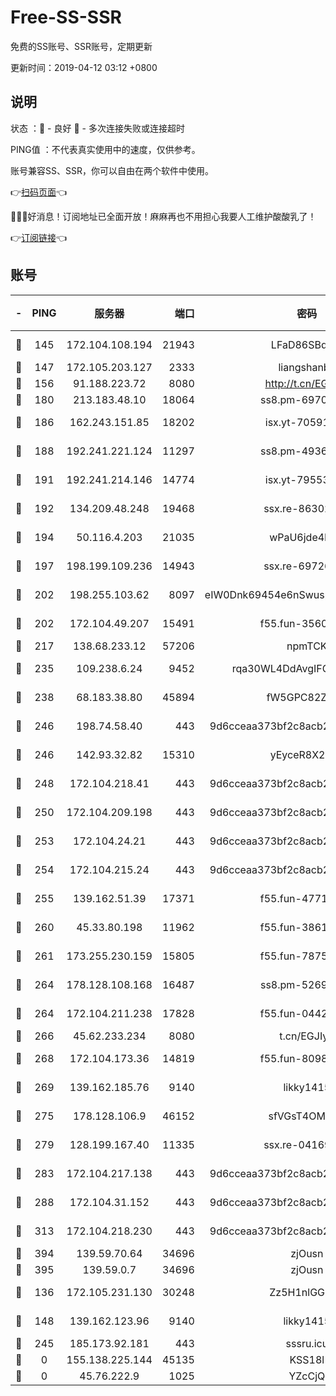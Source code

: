 # Free-SS-SSR

免费的SS账号、SSR账号，定期更新

更新时间：2019-04-12 03:12 +0800

## 说明

状态     ：🙂 - 良好 🙁 - 多次连接失败或连接超时

PING值   ：不代表真实使用中的速度，仅供参考。

账号兼容SS、SSR，你可以自由在两个软件中使用。

👉[扫码页面](https://liesauer.github.io/Free-SS-SSR/)👈

🎉🎉🎉好消息！订阅地址已全面开放！麻麻再也不用担心我要人工维护酸酸乳了！

👉[订阅链接](https://www.liesauer.net/yogurt/subscribe?ACCESS_TOKEN=DAYxR3mMaZAsaqUb)👈

## 账号

|-|PING|服务器|端口|密码|加密方式|区域|
|:----:|:----:|:-----:|-----:|:----:|:----:|:----:|
|🙂|145|172.104.108.194|21943|LFaD86SBq2lY|aes-256-cfb|JP|
|🙂|147|172.105.203.127|2333|liangshanbo|chacha20|JP|
|🙂|156|91.188.223.72|8080|http://t.cn/EGJIyrl|rc4-md5|RU|
|🙂|180|213.183.48.10|18064|ss8.pm-69704775|rc4-md5|RU|
|🙂|186|162.243.151.85|18202|isx.yt-70591909|aes-256-cfb|US|
|🙂|188|192.241.221.124|11297|ss8.pm-49366611|aes-256-cfb|US|
|🙂|191|192.241.214.146|14774|isx.yt-79553364|aes-256-cfb|US|
|🙂|192|134.209.48.248|19468|ssx.re-86302752|aes-256-cfb|US|
|🙂|194|50.116.4.203|21035|wPaU6jde4NZT|aes-256-cfb|US|
|🙂|197|198.199.109.236|14943|ssx.re-69726715|aes-256-cfb|US|
|🙂|202|198.255.103.62|8097|eIW0Dnk69454e6nSwuspv9DmS201tQ0D|aes-256-cfb|US|
|🙂|202|172.104.49.207|15491|f55.fun-35608274|aes-256-cfb|SG|
|🙂|217|138.68.233.12|57206|npmTCK|rc4-md5|US|
|🙂|235|109.238.6.24|9452|rqa30WL4DdAvgIFG6Fs3znzTa|aes-256-cfb|FR|
|🙂|238|68.183.38.80|45894|fW5GPC82Z97G|aes-256-cfb|GB|
|🙂|246|198.74.58.40|443|9d6cceaa373bf2c8acb22e60b6a58be6|aes-256-cfb|US|
|🙂|246|142.93.32.82|15310|yEyceR8X2EVd|aes-256-cfb|GB|
|🙂|248|172.104.218.41|443|9d6cceaa373bf2c8acb22e60b6a58be6|aes-256-cfb|US|
|🙂|250|172.104.209.198|443|9d6cceaa373bf2c8acb22e60b6a58be6|aes-256-cfb|US|
|🙂|253|172.104.24.21|443|9d6cceaa373bf2c8acb22e60b6a58be6|aes-256-cfb|US|
|🙂|254|172.104.215.24|443|9d6cceaa373bf2c8acb22e60b6a58be6|aes-256-cfb|US|
|🙂|255|139.162.51.39|17371|f55.fun-47715788|aes-256-cfb|SG|
|🙂|260|45.33.80.198|11962|f55.fun-38615742|aes-256-cfb|US|
|🙂|261|173.255.230.159|15805|f55.fun-78754827|aes-256-cfb|US|
|🙂|264|178.128.108.168|16487|ss8.pm-52699195|aes-256-cfb|SG|
|🙂|264|172.104.211.238|17828|f55.fun-04428488|aes-256-cfb|US|
|🙂|266|45.62.233.234|8080|t.cn/EGJIyrl|rc4-md5|CA|
|🙂|268|172.104.173.36|14819|f55.fun-80989393|aes-256-cfb|SG|
|🙂|269|139.162.185.76|9140|likky1415|aes-256-cfb|DE|
|🙂|275|178.128.106.9|46152|sfVGsT4OMxHC|aes-256-cfb|SG|
|🙂|279|128.199.167.40|11335|ssx.re-04169408|aes-256-cfb|SG|
|🙂|283|172.104.217.138|443|9d6cceaa373bf2c8acb22e60b6a58be6|aes-256-cfb|US|
|🙂|288|172.104.31.152|443|9d6cceaa373bf2c8acb22e60b6a58be6|aes-256-cfb|US|
|🙂|313|172.104.218.230|443|9d6cceaa373bf2c8acb22e60b6a58be6|aes-256-cfb|US|
|🙂|394|139.59.70.64|34696|zjOusn|chacha20|IN|
|🙂|395|139.59.0.7|34696|zjOusn|chacha20|IN|
|🙂|136|172.105.231.130|30248|Zz5H1nlGGKHx|aes-256-cfb|JP|
|🙂|148|139.162.123.96|9140|likky1415|aes-256-cfb|JP|
|🙂|245|185.173.92.181|443|sssru.icu|rc4-md5|RU|
|🙁|0|155.138.225.144|45135|KSS18l|rc4-md5|US|
|🙁|0|45.76.222.9|1025|YZcCjQ|rc4-md5|JP|
